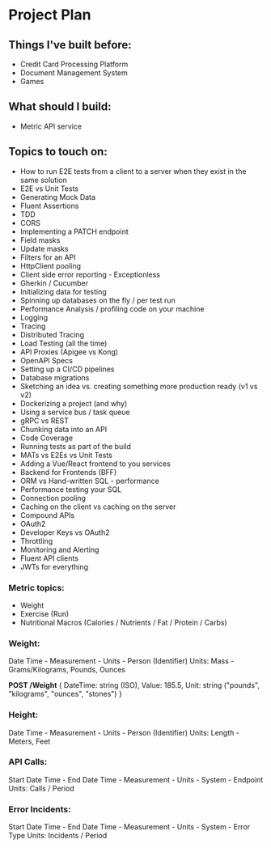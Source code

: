 # Project Plan
## Things I've built before:
* Credit Card Processing Platform
* Document Management System
* Games

## What should I build:
* Metric API service

## Topics to touch on:
* How to run E2E tests from a client to a server when they exist in the same solution
* E2E vs Unit Tests
* Generating Mock Data
* Fluent Assertions
* TDD
* CORS
* Implementing a PATCH endpoint
* Field masks
* Update masks
* Filters for an API
* HttpClient pooling
* Client side error reporting - Exceptionless
* Gherkin / Cucumber
* Initializing data for testing
* Spinning up databases on the fly / per test run
* Performance Analysis / profiling code on your machine
* Logging
* Tracing
* Distributed Tracing
* Load Testing (all the time)
* API Proxies (Apigee vs Kong)
* OpenAPI Specs
* Setting up a CI/CD pipelines
* Database migrations
* Sketching an idea vs. creating something more production ready (v1 vs v2)
* Dockerizing a project (and why)
* Using a service bus / task queue
* gRPC vs REST
* Chunking data into an API
* Code Coverage
* Running tests as part of the build
* MATs vs E2Es vs Unit Tests
* Adding a Vue/React frontend to you services
* Backend for Frontends (BFF)
* ORM vs Hand-written SQL - performance
* Performance testing your SQL
* Connection pooling
* Caching on the client vs caching on the server
* Compound APIs
* OAuth2
* Developer Keys vs OAuth2
* Throttling
* Monitoring and Alerting
* Fluent API clients
* JWTs for everything


### Metric topics:
* Weight
* Exercise (Run)
* Nutritional Macros (Calories / Nutrients / Fat / Protein / Carbs)

### Weight:
Date Time - Measurement - Units - Person (Identifier)
Units:  Mass - Grams/Kilograms, Pounds, Ounces

**POST /Weight**
{
	DateTime: string (ISO),
	Value: 185.5,
	Unit: string ("pounds", "kilograms", "ounces", "stones")
}

### Height:
Date Time - Measurement - Units - Person (Identifier)
Units: Length - Meters, Feet

### API Calls:
Start Date Time - End Date Time - Measurement - Units - System - Endpoint
Units: Calls / Period

### Error Incidents:
Start Date Time - End Date Time - Measurement - Units - System - Error Type
Units: Incidents / Period